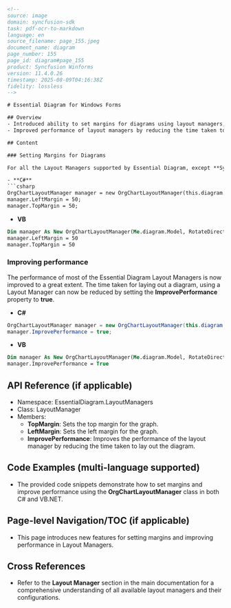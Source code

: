 ```html
<!-- 
source: image
domain: syncfusion-sdk
task: pdf-ocr-to-markdown
language: en
source_filename: page_155.jpeg
document_name: diagram
page_number: 155
page_id: diagram#page_155
product: Syncfusion Winforms
version: 11.4.0.26
timestamp: 2025-08-09T04:16:38Z
fidelity: lossless
-->

# Essential Diagram for Windows Forms

## Overview
- Introduced ability to set margins for diagrams using layout managers, except for Symmetric and Table Layout Manager.
- Improved performance of layout managers by reducing the time taken to lay out a diagram.

## Content

### Setting Margins for Diagrams

For all the Layout Managers supported by Essential Diagram, except **Symmetric and Table Layout Manager**, it is now possible to set the left and right margins for the graph that can be laid out by the layout manager. The two new properties, i.e., **TopMargin** and **LeftMargin** of the Layout Manager will set the margin for the graph using the following code snippet.

- **C#**
```csharp
OrgChartLayoutManager manager = new OrgChartLayoutManager(this.diagram.Model, RotateDirection.TopToBottom, 20, 50);
manager.LeftMargin = 50;
manager.TopMargin = 50;
```

- **VB**
```vb
Dim manager As New OrgChartLayoutManager(Me.diagram.Model, RotateDirection.TopToBottom, 20, 50)
manager.LeftMargin = 50
manager.TopMargin = 50
```

### Improving performance

The performance of most of the Essential Diagram Layout Managers is now improved to a great extent. The time taken for laying out a diagram, using a Layout Manager can now be reduced by setting the **ImprovePerformance** property to **true**.

- **C#**
```csharp
OrgChartLayoutManager manager = new OrgChartLayoutManager(this.diagram.Model, RotateDirection.TopToBottom, 20, 50);
manager.ImprovePerformance = true;
```

- **VB**
```vb
Dim manager As New OrgChartLayoutManager(Me.diagram.Model, RotateDirection.TopToBottom, 20, 50)
manager.ImprovePerformance = True
```

## API Reference (if applicable)
- Namespace: EssentialDiagram.LayoutManagers
- Class: LayoutManager
- Members:
  - **TopMargin**: Sets the top margin for the graph.
  - **LeftMargin**: Sets the left margin for the graph.
  - **ImprovePerformance**: Improves the performance of the layout manager by reducing the time taken to lay out the diagram.

## Code Examples (multi-language supported)
- The provided code snippets demonstrate how to set margins and improve performance using the **OrgChartLayoutManager** class in both C# and VB.NET.

## Page-level Navigation/TOC (if applicable)
- This page introduces new features for setting margins and improving performance in Layout Managers.

## Cross References
- Refer to the **Layout Manager** section in the main documentation for a comprehensive understanding of all available layout managers and their configurations.

<!-- tags: [product, module, control, api, version?] keywords: [k1, k2, ...] -->
```